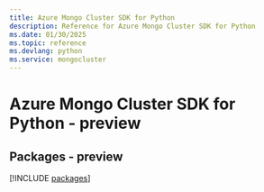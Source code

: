 ```yaml
---
title: Azure Mongo Cluster SDK for Python
description: Reference for Azure Mongo Cluster SDK for Python
ms.date: 01/30/2025
ms.topic: reference
ms.devlang: python
ms.service: mongocluster
---
```

# Azure Mongo Cluster SDK for Python - preview
## Packages - preview
[!INCLUDE [packages](mongo-cluster-index.md)]